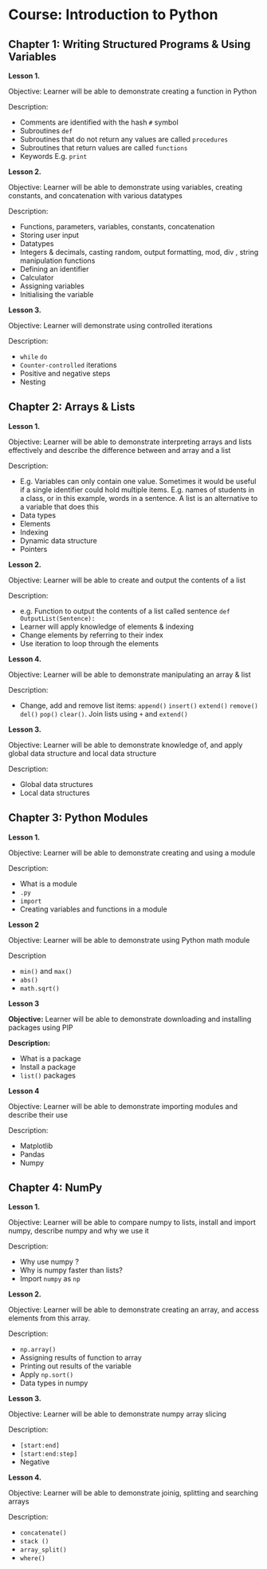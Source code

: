 Course: Introduction to Python
================================

Chapter 1: Writing Structured Programs & Using Variables
-------------------------------------------------------

**Lesson 1.**

Objective: 
Learner will be able to demonstrate creating a function in Python 

Description:

* Comments are identified with the hash `#` symbol
* Subroutines `def`
* Subroutines that do not return any values are called `procedures`
* Subroutines that return values are called `functions` 
* Keywords E.g. `print` 

**Lesson 2.**

Objective:
Learner will be able to demonstrate using variables, creating constants, and concatenation with various datatypes

Description:

* Functions, parameters, variables, constants, concatenation 
* Storing user input
* Datatypes 
* Integers & decimals, casting random, output formatting, mod, div , string manipulation functions
* Defining an identifier 
* Calculator
* Assigning variables  
* Initialising the variable


**Lesson 3.**

Objective: 
Learner will demonstrate using controlled iterations

Description:

* `while` `do`
* `Counter-controlled` iterations
* Positive and negative steps
* Nesting



Chapter 2: Arrays & Lists
-----------------------------------

**Lesson 1.**

Objective:
Learner will be able to demonstrate interpreting arrays and lists effectively and describe the difference between and array and a list

Description:

* E.g. Variables can only contain one value. Sometimes it would be useful if a single identifier could hold multiple items. E.g. names of students in a class, or in this example, words in a sentence. A list is an alternative to a variable that does this
* Data types
* Elements
* Indexing
* Dynamic data structure
* Pointers

**Lesson 2.**

Objective:
Learner will be able to create and output the contents of a list 

Description:

* e.g. Function to output the contents of a list called sentence `def OutputList(Sentence):`
* Learner will apply knowledge of elements & indexing
* Change elements by referring to their index
* Use iteration to loop through the elements

**Lesson 4.**

Objective:
Learner will be able to demonstrate manipulating an array & list

Description:

* Change, add and remove list items: `append()` `insert()` `extend()` `remove()` `del()` `pop()` `clear()`. Join lists using `+` and `extend()`

**Lesson 3.**

Objective:
Learner will be able to demonstrate knowledge of, and apply global data structure and local data structure 

Description:

* Global data structures 
* Local data structures 





Chapter 3: Python Modules
------------------------------------------------

**Lesson 1.**

Objective:
Learner will be able to demonstrate creating and using a module

Description:

* What is a module
* `.py`
* `import`
* Creating variables and functions in a module

**Lesson 2**

Objective:
Learner will be able to demonstrate using Python math module

Description

* `min()` and `max()`
* `abs()`
* `math.sqrt()`

**Lesson 3**

**Objective:** 
Learner will be able to demonstrate downloading and installing packages using PIP

**Description:**

* What is a package
* Install a package
* `list()` packages


**Lesson 4**

Objective:
Learner will be able to demonstrate importing modules and describe their use 

Description:

* Matplotlib
* Pandas
* Numpy




Chapter 4: NumPy
----------------------------------------------

**Lesson 1.**

Objective:
Learner will be able to compare numpy to lists, install and import numpy, describe numpy and why we use it

Description:

* Why use numpy ?
* Why is numpy faster than lists?
* Import `numpy` as `np`

**Lesson 2.**

Objective:
Learner will be able to demonstrate creating an array, and access elements from this array. 

Description:

* `np.array()` 
* Assigning results of function to array
* Printing out results of the variable
* Apply `np.sort()`
* Data types in numpy 

**Lesson 3.**

Objective:
Learner will be able to demonstrate numpy array slicing

Description:
* `[start:end]`
* `[start:end:step]`
* Negative

**Lesson 4.**

Objective:
Learner will be able to demonstrate joinig, splitting and searching arrays

Description:

* `concatenate()`
* `stack ()`
* `array_split()`
* `where()`
 


